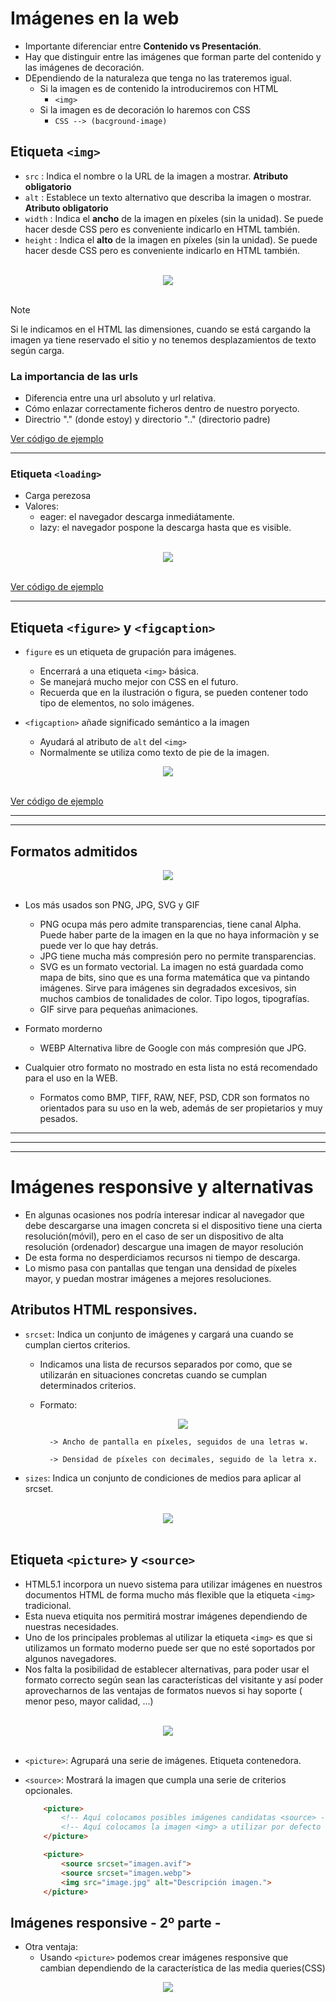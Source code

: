 # Imágenes en la web
- Importante diferenciar entre **Contenido vs Presentación**.
- Hay que distinguir entre las imágenes que forman parte del contenido y las imágenes de decoración.
- DEpendiendo de la naturaleza que tenga no las trateremos igual.
    - Si la imagen es de contenido la introduciremos con HTML
        - `<img>`
    - Si la imagen es de decoración lo haremos con CSS
        - `CSS --> (bacground-image)`

## Etiqueta `<img>`
- `src` : Indica el nombre o la URL de la imagen a mostrar. **Atributo obligatorio**
- `alt` : Establece un texto alternativo que describa la imagen o mostrar. **Atributo obligatorio**
- `width` : Indica el **ancho** de la imagen en píxeles (sin la unidad). Se puede hacer desde CSS pero es conveniente indicarlo en HTML también.
- `height` : Indica el **alto** de la imagen en píxeles (sin la unidad). Se puede hacer desde CSS pero es conveniente indicarlo en HTML también.

<br>
<div style="text-align: center;">
  <img src="img/img.png"/>
</div> 
<br>

>[!NOTE]
> Si le indicamos en el HTML las dimensiones, cuando se está cargando la imagen ya tiene reservado el sitio y no tenemos desplazamientos de texto según carga.


### **La importancia de las urls**
- Diferencia entre una url absoluto y url relativa.
- Cómo enlazar correctamente ficheros dentro de nuestro poryecto.
- Directrio "." (donde estoy) y directorio ".." (directorio padre) 


[Ver código de ejemplo](html/ejercicio1.html)

---

###  Etiqueta `<loading>`
- Carga perezosa 
- Valores: 
    - eager: el navegador descarga inmediátamente.
    - lazy: el navegador pospone la descarga hasta que es visible.

<br>
<div style="text-align: center;">
  <img src="img/loading.png"/>
</div> 
<br>

[Ver código de ejemplo](html/ejercicio2.html)

---

## Etiqueta `<figure>` y `<figcaption>`
- `figure` es un etiqueta de grupación para imágenes.
    - Encerrará a una etiqueta `<img>` básica.
    - Se manejará mucho mejor con CSS en el futuro.
    - Recuerda que en la ilustración o figura, se pueden contener todo tipo de elementos, no solo imágenes.

- `<figcaption>` añade significado semántico a la imagen
    - Ayudará al atributo de `alt` del `<img>`
    - Normalmente se utiliza como texto de pie de la imagen.

<div style="text-align: center;">
  <img src="img/figure.png"/>
</div> 
<br>

[Ver código de ejemplo](html/ejercicio3.html)

---
---

## Formatos admitidos

<div style="text-align: center;">
  <img src="img/formatosadmitidos.png"/>
</div> 
<br>

- Los más usados son PNG, JPG, SVG y GIF
    - PNG ocupa más pero admite transparencias, tiene canal Alpha. Puede haber parte de la imagen en la que no haya informaciòn y se puede ver lo que hay detrás.
    - JPG tiene mucha más compresión pero no permite transparencias.
    - SVG es un formato vectorial. La imagen no está guardada como mapa de bits, sino que es una forma matemática que va pintando imágenes. Sirve para imágenes sin degradados excesivos, sin muchos cambios de tonalidades de color. Tipo logos, tipografías.
    - GIF sirve para pequeñas animaciones.

- Formato morderno
    - WEBP Alternativa libre de Google con más compresión que JPG.

- Cualquier otro formato no mostrado en esta lista no está recomendado para el uso en la WEB.
    - Formatos como BMP, TIFF, RAW, NEF, PSD, CDR son formatos no orientados para su uso en la web, además de ser propietarios y muy pesados.
    
---
---
---

# Imágenes responsive y alternativas
- En algunas ocasiones nos podría interesar indicar al navegador que debe descargarse una imagen concreta si el dispositivo tiene una cierta resolución(móvil), pero en el caso de ser un dispositivo de alta resolución (ordenador) descargue una imagen de mayor resolución
- De esta forma no desperdiciamos recursos ni tiempo de descarga.
- Lo mismo pasa con pantallas que tengan una densidad de píxeles mayor, y puedan mostrar imágenes a mejores resoluciones.

## Atributos HTML responsives.
- `srcset`: Indica un conjunto de imágenes y cargará una cuando se cumplan ciertos criterios.
    - Indicamos una lista de recursos separados por como, que se utilizarán en situaciones concretas cuando se cumplan determinados criterios.
    - Formato:
        <div style="text-align: center;">
        <img src="img/srcset.png"/>
        </div> 

            -> Ancho de pantalla en píxeles, seguidos de una letras w.

            -> Densidad de píxeles con decimales, seguido de la letra x.

- `sizes`: Indica un conjunto de condiciones de medios para aplicar al srcset.

<br>
<div style="text-align: center;">
    <img src="img/srcsetejemplo.png"/>
</div><br>


## Etiqueta `<picture>` y `<source>`
- HTML5.1 incorpora un nuevo sistema para utilizar imágenes en nuestros documentos HTML de forma mucho más flexible que la etiqueta `<img>` tradicional.
- Esta nueva etiquita nos permitirá mostrar imágenes dependiendo de nuestras necesidades.
- Uno de los principales problemas al utilizar la etiqueta `<img>` es que si utilizamos un formato moderno puede ser que no esté soportados por algunos navegadores.
- Nos falta la posibilidad de establecer alternativas, para poder usar el formato correcto según sean las características del visitante y así poder aprovecharnos de las ventajas de formatos nuevos si hay soporte ( menor peso, mayor calidad, ...)

<br>
<div style="text-align: center;">
    <img src="img/picture.png"/>
</div><br>

- `<picture>`: Agrupará una serie de imágenes. Etiqueta contenedora.
- `<source>`: Mostrará la imagen que cumpla una serie de criterios opcionales.

    ```html
        <picture>
            <!-- Aquí colocamos posibles imágenes candidatas <source> -->
            <!-- Aquí colocamos la imagen <img> a utilizar por defecto -->
        </picture>
    ``` 
    ```html 
        <picture>
            <source srcset="imagen.avif"> 
            <source srcset="imagen.webp">
            <img src="image.jpg" alt="Descripción imagen."> 
        </picture>
    ```

## Imágenes responsive - 2º parte -
- Otra ventaja:
    - Usando `<picture>` podemos crear imágenes responsive que cambian dependiendo de la característica de las media queries(CSS)

<div style="text-align: center;">
    <img src="img/mq.png"/>
</div><br>
